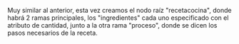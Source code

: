 Muy similar al anterior, esta vez creamos el nodo raíz "recetacocina", donde habrá 2 ramas principales, los "ingredientes" cada uno especificado con el atributo de cantidad, junto a la otra rama "proceso", donde se dicen los pasos necesarios de la receta.